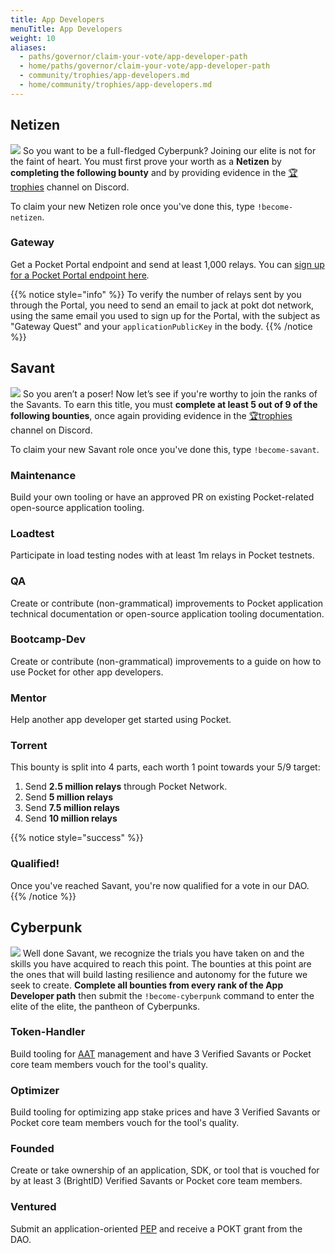 ```yaml
---
title: App Developers
menuTitle: App Developers
weight: 10
aliases:
  - paths/governor/claim-your-vote/app-developer-path
  - home/paths/governor/claim-your-vote/app-developer-path
  - community/trophies/app-developers.md
  - home/community/trophies/app-developers.md
---
```



## Netizen

![](/images/dev-banner1.png)
So you want to be a full-fledged Cyberpunk? Joining our elite is not for the faint of heart. You must first prove your worth as a **Netizen** by **completing the following bounty** and by providing evidence in the [🏆trophies](https://discord.com/channels/553741558869131266/763504639299289138) channel on Discord.

To claim your new Netizen role once you've done this, type `!become-netizen`.

### **Gateway**

Get a Pocket Portal endpoint and send at least 1,000 relays. You can [sign up for a Pocket Portal endpoint here](https://www.portal.pokt.network)_._

{{% notice style="info" %}}
To verify the number of relays sent by you through the Portal, you need to send an email to jack at pokt dot network, using the same email you used to sign up for the Portal, with the subject as "Gateway Quest" and your `applicationPublicKey` in the body.
{{% /notice %}}

## Savant

![](/images/dev-banner2.png)
So you aren’t a poser! Now let’s see if you're worthy to join the ranks of the Savants. To earn this title, you must **complete at least 5 out of 9 of the following bounties**, once again providing evidence in the [🏆trophies](https://discord.com/channels/553741558869131266/763504639299289138) channel on Discord.

To claim your new Savant role once you've done this, type `!become-savant`.

### Maintenance

Build your own tooling or have an approved PR on existing Pocket-related open-source application tooling.

### Loadtest

Participate in load testing nodes with at least 1m relays in Pocket testnets.

### QA

Create or contribute (non-grammatical) improvements to Pocket application technical documentation or open-source application tooling documentation.

### Bootcamp-Dev

Create or contribute (non-grammatical) improvements to a guide on how to use Pocket for other app developers.

### Mentor

Help another app developer get started using Pocket.

### Torrent

This bounty is split into 4 parts, each worth 1 point towards your 5/9 target:

1. Send **2.5 million relays** through Pocket Network.
2. Send **5 million relays**
3. Send **7.5 million relays**
4. Send **10 million relays**

{{% notice style="success" %}}
### Qualified!

Once you've reached Savant, you're now qualified for a vote in our DAO.
{{% /notice %}}

## Cyberpunk

![](/images/dev-banner3.png)
Well done Savant, we recognize the trials you have taken on and the skills you have acquired to reach this point. The bounties at this point are the ones that will build lasting resilience and autonomy for the future we seek to create. **Complete all bounties from every rank of the App Developer path** then submit the `!become-cyberpunk` command to enter the elite of the elite, the pantheon of Cyberpunks.

### Token-Handler

Build tooling for [AAT](/learn/glossary/) management and have 3 Verified Savants or Pocket core team members vouch for the tool's quality.

### Optimizer

Build tooling for optimizing app stake prices and have 3 Verified Savants or Pocket core team members vouch for the tool's quality.

### Founded

Create or take ownership of an application, SDK, or tool that is vouched for by at least 3 (BrightID) Verified Savants or Pocket core team members.

### Ventured

Submit an application-oriented [PEP](/community/governance/proposals/) and receive a POKT grant from the DAO.
